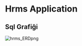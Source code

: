 # Hrms Application
## Sql Grafiği
![hrms_ERDpng](https://user-images.githubusercontent.com/56514839/119720369-8dd49300-be72-11eb-900b-3b2b13e23f31.png)

